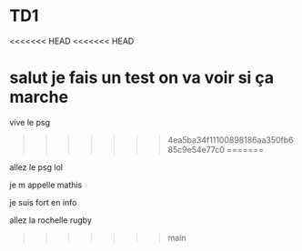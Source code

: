 # TD1
<<<<<<< HEAD
<<<<<<< HEAD

salut je fais un test on va voir si ça marche
=======
vive le psg 
>>>>>>> 4ea5ba34f11100898186aa350fb685c9e54e77c0
=======


allez
le
psg 
lol

je
m
appelle 
mathis 

je 
suis 
fort
en info

allez
la 
rochelle
rugby

>>>>>>> main
